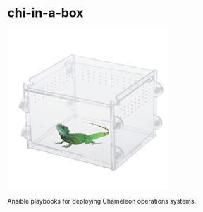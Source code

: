 # chi-in-a-box

![chi-in-a-box](./chi-in-a-box.png)

Ansible playbooks for deploying Chameleon operations systems.
